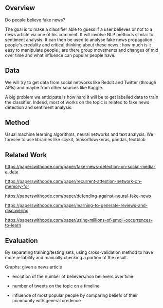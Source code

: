 ## Overview

Do people believe fake news?

The goal is to make a classifier able to guess if a user believes or not to a news article via one of his comment. It will involve NLP methods similar to sentiment analysis. It can then be used to analyse fake news propagation ; people's credulity and critical thinking about these news ; how much is it easy to manipulate people ; are there group movements and changes of mid over time and what influence can popular people have.

## Data

We will try to get data from social networks like Reddit and Twitter (through APIs) and maybe from other sources like Kaggle.



A big problem we anticipate is how hard it will be to get labelled data to train the classifier. Indeed, most of works on the topic is related to fake news detection and sentiment analysis.

## Method

Usual machine learning algorithms, neural networks and text analysis. We foresee to use librairies like scykit, tensorflow/keras, pandas, textblob

## Related Work

https://paperswithcode.com/paper/fake-news-detection-on-social-media-a-data

https://paperswithcode.com/paper/recurrent-attention-network-on-memory-for

https://paperswithcode.com/paper/defending-against-neural-fake-news

https://paperswithcode.com/paper/learning-to-generate-reviews-and-discovering

https://paperswithcode.com/paper/using-millions-of-emoji-occurrences-to-learn

## Evaluation

By separating training/testing sets, using cross-validation method to have more reliability and manually checking a portion of the result.



Graphs: given a news article

- evolution of the number of believers/non believers over time 

- number of tweets on the topic on a timeline 

- influence of most popular people by comparing beliefs of their community with general credence 

